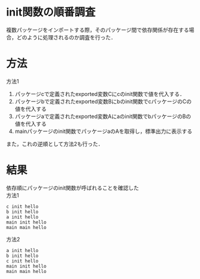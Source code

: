 # init関数の順番調査
複数パッケージをインポートする際，そのパッケージ間で依存関係が存在する場合，どのように処理されるのか調査を行った．

# 方法
方法1
1. パッケージcで定義されたexported変数Cにcのinit関数で値を代入する．
2. パッケージbで定義されたexported変数Bにbのinit関数でcパッケージのCの値を代入する
3. パッケージaで定義されたexported変数Aにaのinit関数でbパッケージのBの値を代入する
4. mainパッケージのinit関数でパッケージaのAを取得し，標準出力に表示する
  
また，これの逆順として方法2も行った．

# 結果
依存順にパッケージのinit関数が呼ばれることを確認した  
方法1
```
c init hello
b init hello
a init hello
main init hello
main main hello
```
  
方法2  
```
a init hello
b init hello
c init hello
main init hello
main main hello
```